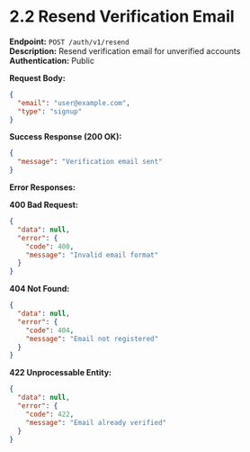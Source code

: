# 2.2 Resend Verification Email

**Endpoint:** `POST /auth/v1/resend`  
**Description:** Resend verification email for unverified accounts  
**Authentication:** Public

**Request Body:**

```json
{
  "email": "user@example.com",
  "type": "signup"
}
```

**Success Response (200 OK):**

```json
{
  "message": "Verification email sent"
}
```

**Error Responses:**

**400 Bad Request:**

```json
{
  "data": null,
  "error": {
    "code": 400,
    "message": "Invalid email format"
  }
}
```

**404 Not Found:**

```json
{
  "data": null,
  "error": {
    "code": 404,
    "message": "Email not registered"
  }
}
```

**422 Unprocessable Entity:**

```json
{
  "data": null,
  "error": {
    "code": 422,
    "message": "Email already verified"
  }
}
```
